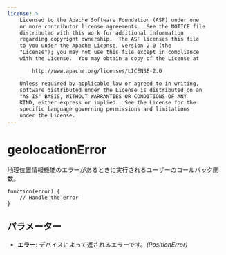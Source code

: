 ```yaml
---
license: >
    Licensed to the Apache Software Foundation (ASF) under one
    or more contributor license agreements.  See the NOTICE file
    distributed with this work for additional information
    regarding copyright ownership.  The ASF licenses this file
    to you under the Apache License, Version 2.0 (the
    "License"); you may not use this file except in compliance
    with the License.  You may obtain a copy of the License at

        http://www.apache.org/licenses/LICENSE-2.0

    Unless required by applicable law or agreed to in writing,
    software distributed under the License is distributed on an
    "AS IS" BASIS, WITHOUT WARRANTIES OR CONDITIONS OF ANY
    KIND, either express or implied.  See the License for the
    specific language governing permissions and limitations
    under the License.
---
```


# geolocationError

地理位置情報機能のエラーがあるときに実行されるユーザーのコールバック関数。

    function(error) {
        // Handle the error
    }
    

## パラメーター

*   **エラー**: デバイスによって返されるエラーです。*(PositionError)*